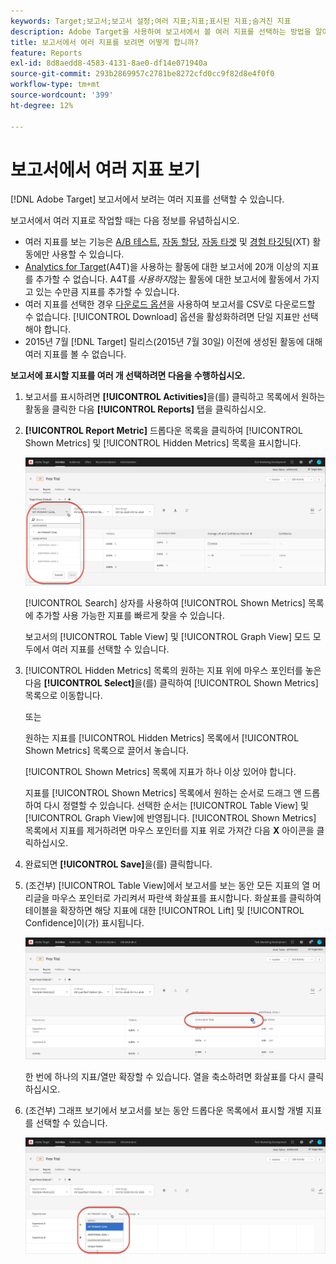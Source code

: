 ```yaml
---
keywords: Target;보고서;보고서 설정;여러 지표;지표;표시된 지표;숨겨진 지표
description: Adobe Target을 사용하여 보고서에서 볼 여러 지표를 선택하는 방법을 알아봅니다.
title: 보고서에서 여러 지표를 보려면 어떻게 합니까?
feature: Reports
exl-id: 8d8aedd8-4583-4131-8ae0-df14e071940a
source-git-commit: 293b2869957c2781be8272cfd0cc9f82d8e4f0f0
workflow-type: tm+mt
source-wordcount: '399'
ht-degree: 12%

---
```


# 보고서에서 여러 지표 보기

[!DNL Adobe Target] 보고서에서 보려는 여러 지표를 선택할 수 있습니다.

보고서에서 여러 지표로 작업할 때는 다음 정보를 유념하십시오.

* 여러 지표를 보는 기능은 [A/B 테스트](/help/main/c-activities/t-test-ab/test-ab.md), [자동 할당](/help/main/c-activities/automated-traffic-allocation/automated-traffic-allocation.md), [자동 타겟](/help/main/c-activities/auto-target/auto-target-to-optimize.md) 및 [경험 타깃팅](/help/main/c-activities/t-experience-target/experience-target.md)(XT) 활동에만 사용할 수 있습니다.
* [Analytics for Target](/help/main/c-integrating-target-with-mac/a4t/a4t.md)(A4T)을 사용하는 활동에 대한 보고서에 20개 이상의 지표를 추가할 수 없습니다. A4T를 *사용하지*&#x200B;않는 활동에 대한 보고서에 활동에서 가지고 있는 수만큼 지표를 추가할 수 있습니다.
* 여러 지표를 선택한 경우 [다운로드 옵션](/help/main/c-reports/c-report-settings/downloading-data-in-csv-file.md)을 사용하여 보고서를 CSV로 다운로드할 수 없습니다. [!UICONTROL Download] 옵션을 활성화하려면 단일 지표만 선택해야 합니다.
* 2015년 7월 [!DNL Target] 릴리스(2015년 7월 30일) 이전에 생성된 활동에 대해 여러 지표를 볼 수 없습니다.

**보고서에 표시할 지표를 여러 개 선택하려면 다음을 수행하십시오.**

1. 보고서를 표시하려면 **[!UICONTROL Activities]**&#x200B;을(를) 클릭하고 목록에서 원하는 활동을 클릭한 다음 **[!UICONTROL Reports]** 탭을 클릭하십시오.
1. **[!UICONTROL Report Metric]** 드롭다운 목록을 클릭하여 [!UICONTROL Shown Metrics] 및 [!UICONTROL Hidden Metrics] 목록을 표시합니다.

   ![multiple_metrics 이미지](assets/multiple_metrics.png)

   [!UICONTROL Search] 상자를 사용하여 [!UICONTROL Shown Metrics] 목록에 추가할 사용 가능한 지표를 빠르게 찾을 수 있습니다.

   보고서의 [!UICONTROL Table View] 및 [!UICONTROL Graph View] 모드 모두에서 여러 지표를 선택할 수 있습니다.

1. [!UICONTROL Hidden Metrics] 목록의 원하는 지표 위에 마우스 포인터를 놓은 다음 **[!UICONTROL Select]**&#x200B;을(를) 클릭하여 [!UICONTROL Shown Metrics] 목록으로 이동합니다.

   또는

   원하는 지표를 [!UICONTROL Hidden Metrics] 목록에서 [!UICONTROL Shown Metrics] 목록으로 끌어서 놓습니다.

   [!UICONTROL Shown Metrics] 목록에 지표가 하나 이상 있어야 합니다.

   지표를 [!UICONTROL Shown Metrics] 목록에서 원하는 순서로 드래그 앤 드롭하여 다시 정렬할 수 있습니다. 선택한 순서는 [!UICONTROL Table View] 및 [!UICONTROL Graph View]에 반영됩니다. [!UICONTROL Shown Metrics] 목록에서 지표를 제거하려면 마우스 포인터를 지표 위로 가져간 다음 **X** 아이콘을 클릭하십시오.

1. 완료되면 **[!UICONTROL Save]**&#x200B;을(를) 클릭합니다.
1. (조건부) [!UICONTROL Table View]에서 보고서를 보는 동안 모든 지표의 열 머리글을 마우스 포인터로 가리켜서 파란색 화살표를 표시합니다. 화살표를 클릭하여 테이블을 확장하면 해당 지표에 대한 [!UICONTROL Lift] 및 [!UICONTROL Confidence]이(가) 표시됩니다.

   ![multiple_metrics_table 이미지](assets/multiple_metrics_table.png)

   한 번에 하나의 지표/열만 확장할 수 있습니다. 열을 축소하려면 화살표를 다시 클릭하십시오.

1. (조건부) 그래프 보기에서 보고서를 보는 동안 드롭다운 목록에서 표시할 개별 지표를 선택할 수 있습니다.

   ![multiple_metrics_graph 이미지](assets/multiple_metrics_graph.png)
